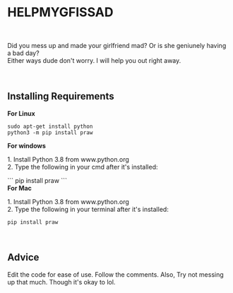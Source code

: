 <h1>HELPMYGFISSAD</h1>
<br>
<p>Did you mess up and made your girlfriend mad? Or is she geniunely having a bad day?<br>Either ways dude
don't worry. I will help you out right away.</p>
<br>
<h2>Installing Requirements</h2>
<b>For Linux</b>

```
sudo apt-get install python
python3 -m pip install praw
```

<b>For windows</b>
<p>1. Install Python 3.8 from www.python.org<br>2. Type the following in your cmd after it's installed:</p>
```
pip install praw
```
<br>
<b>For Mac</b>
<p>1. Install Python 3.8 from www.python.org<br>2. Type the following in your terminal after it's installed:</p>

```
pip install praw
```
<br>
<h2>Advice</h2>
<p>Edit the code for ease of use. Follow the comments. Also, Try not messing up that much. Though it's okay to lol.</p>

